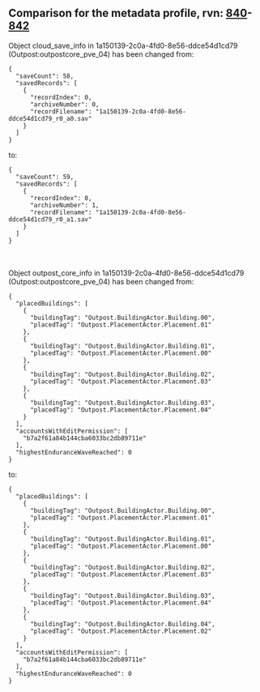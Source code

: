 ## Comparison for the metadata profile, rvn: [840](https://github.com/PRO100KatYT/FortniteProfileRevisions/tree/main/profiles/metadata/840%20metadata.json)-[842](https://github.com/PRO100KatYT/FortniteProfileRevisions/tree/main/profiles/metadata/842%20metadata.json)

Object cloud_save_info in 1a150139-2c0a-4fd0-8e56-ddce54d1cd79 (Outpost:outpostcore_pve_04) has been changed from:

```
{
  "saveCount": 58,
  "savedRecords": [
    {
      "recordIndex": 0,
      "archiveNumber": 0,
      "recordFilename": "1a150139-2c0a-4fd0-8e56-ddce54d1cd79_r0_a0.sav"
    }
  ]
}
```

to:

```
{
  "saveCount": 59,
  "savedRecords": [
    {
      "recordIndex": 0,
      "archiveNumber": 1,
      "recordFilename": "1a150139-2c0a-4fd0-8e56-ddce54d1cd79_r0_a1.sav"
    }
  ]
}
```

<br><br>
Object outpost_core_info in 1a150139-2c0a-4fd0-8e56-ddce54d1cd79 (Outpost:outpostcore_pve_04) has been changed from:

```
{
  "placedBuildings": [
    {
      "buildingTag": "Outpost.BuildingActor.Building.00",
      "placedTag": "Outpost.PlacementActor.Placement.01"
    },
    {
      "buildingTag": "Outpost.BuildingActor.Building.01",
      "placedTag": "Outpost.PlacementActor.Placement.00"
    },
    {
      "buildingTag": "Outpost.BuildingActor.Building.02",
      "placedTag": "Outpost.PlacementActor.Placement.03"
    },
    {
      "buildingTag": "Outpost.BuildingActor.Building.03",
      "placedTag": "Outpost.PlacementActor.Placement.04"
    }
  ],
  "accountsWithEditPermission": [
    "b7a2f61a84b144cba6033bc2db89711e"
  ],
  "highestEnduranceWaveReached": 0
}
```

to:

```
{
  "placedBuildings": [
    {
      "buildingTag": "Outpost.BuildingActor.Building.00",
      "placedTag": "Outpost.PlacementActor.Placement.01"
    },
    {
      "buildingTag": "Outpost.BuildingActor.Building.01",
      "placedTag": "Outpost.PlacementActor.Placement.00"
    },
    {
      "buildingTag": "Outpost.BuildingActor.Building.02",
      "placedTag": "Outpost.PlacementActor.Placement.03"
    },
    {
      "buildingTag": "Outpost.BuildingActor.Building.03",
      "placedTag": "Outpost.PlacementActor.Placement.04"
    },
    {
      "buildingTag": "Outpost.BuildingActor.Building.04",
      "placedTag": "Outpost.PlacementActor.Placement.02"
    }
  ],
  "accountsWithEditPermission": [
    "b7a2f61a84b144cba6033bc2db89711e"
  ],
  "highestEnduranceWaveReached": 0
}
```

<br><br>
